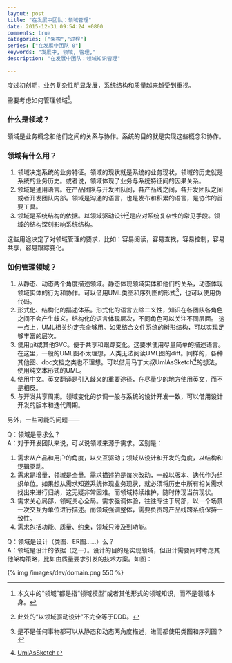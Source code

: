 ```yaml
---
layout: post
title: "在发展中团队：领域管理"
date: 2015-12-31 09:54:24 +0800
comments: true
categories: ["架构","过程"]
series: ["在发展中团队 0"]
keywords: "发展中, 领域, 管理,"
description: "在发展中团队：领域知识管理"

---
```


度过初创期，业务复杂性明显发展，系统结构和质量越来越受到重视。

需要考虑如何管理领域[^0]。

[^0]: 本文中的“领域”都是指“领域模型”或者其他形式的领域知识，而不是领域本身。

<!--more-->


### 什么是领域？  
领域是业务概念和他们之间的关系与协作。系统的目的就是实现这些概念和协作。

### 领域有什么用？  
1. 领域决定系统的业务特征。领域的现状就是系统的业务现状，领域的历史就是系统的业务历史。或者说，领域体现了业务与系统特征间的因果关系。
2. 领域是通用语言。在产品团队与开发团队间，各产品线之间，各开发团队之间或者开发团队内部。领域是沟通的语言，也是发布和积累的语言，是协作的首要工具。
1. 领域是系统结构的依据。以领域驱动设计[^1]是应对系统复杂性的常见手段。领域的结构深刻影响系统结构。

这些用途决定了对领域管理的要求，比如：容易阅读，容易查找，容易控制，容易共享，容易跟踪变化。

### 如何管理领域？  

1. 从静态、动态两个角度描述领域。静态体现领域实体和他们的关系，动态体现领域实体的行为和协作。可以借用UML类图和序列图的形式[^2]，也可以使用伪代码。
2. 形式化、结构化的描述体系。形式化的语言去除二义性，知识在各团队各角色之间不会产生歧义。结构化的语言体现层次，不同角色可以关注不同层面。 这一点上，UML相关约定完全够用。如果结合文件系统的树形结构，可以实现足够丰富的层次。
3. 使用git或其他SVC。便于共享和跟踪变化。这要求使用尽量简单的描述语言。在这里，一般的UML图不太理想，人类无法阅读UML图的diff。同样的，各种其他图、doc文档之类也不理想。可以借用马丁大叔UmlAsSketch[^3]的想法，使用纯文本形式的UML。
4. 使用中文。英文翻译是引入歧义的重要途径，在尽量少的地方使用英文，而不是相反。
4. 与开发共享周期。领域变化的步调一般与系统的设计开发一致，可以借用设计开发的版本和迭代周期。



另外，一些可能的问题——

Q：领域是需求么？  
A：对于开发团队来说，可以说领域来源于需求。区别是：

1. 需求从产品和用户的角度，以交互驱动；领域从设计和开发的角度，以结构和逻辑驱动。
2. 需求是增量，领域是全量。需求描述的是每次改动，一般以版本、迭代作为组织单位。如果想从需求知道系统体现业务现状，就必须将历史中所有相关需求找出来进行归纳，这无疑非常困难。而领域持续维护，随时体现当前现状。
3. 需求关心局部，领域关心全局。需求强调体验，往往专注于局部，以一个场景一次交互为单位进行描述。而领域强调整体，需要负责跨产品线跨系统保持一致性。
4. 需求包括功能、质量、约束，领域只涉及到功能。

Q：领域是设计（类图、ER图……）么？  
A：领域是设计的依据（之一）。设计的目的是实现领域，但设计需要同时考虑其他架构策略，比如由质量要求引发的技术方案。如图：

{% img  /images/dev/domain.png 550 %}

[^1]: 此处的“以领域驱动设计”不完全等于DDD。
[^2]: 是不是任何事物都可以从静态和动态两角度描述，进而都使用类图和序列图？
[^3]: [UmlAsSketch](http://martinfowler.com/bliki/UmlAsSketch.html)
